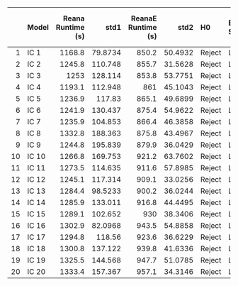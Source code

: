 |    | Model   |   Reana Runtime (s) |     std1 |   ReanaE Runtime (s) |    std2 | H0     | Effect Size   |   Reana Memory Usage (MB) |       std1 |   ReanaE Memory Usage (MB) |       std2 | H0     | Effect Size   |
|---:|:--------|--------------------:|---------:|---------------------:|--------:|:-------|:--------------|--------------------------:|-----------:|---------------------------:|-----------:|:-------|:--------------|
|  1 | IC 1    |              1168.8 |  79.8734 |                850.2 | 50.4932 | Reject | Large         |                   42.6882 | 0.00398497 |                    21.6471 | 0.91871    | Reject | Large         |
|  2 | IC 2    |              1245.8 | 110.748  |                855.7 | 31.5628 | Reject | Large         |                   42.686  | 0.00358177 |                    21.0462 | 0.97839    | Reject | Large         |
|  3 | IC 3    |              1253   | 128.114  |                853.8 | 53.7751 | Reject | Large         |                   42.7112 | 0.0296509  |                    21.2445 | 1.00001    | Reject | Large         |
|  4 | IC 4    |              1193.1 | 112.948  |                861   | 45.1043 | Reject | Large         |                   42.7382 | 0.00247218 |                    20.4441 | 0.598425   | Reject | Large         |
|  5 | IC 5    |              1236.9 | 117.83   |                865.1 | 49.6899 | Reject | Large         |                   42.7351 | 0.00575568 |                    20.6451 | 0.800058   | Reject | Large         |
|  6 | IC 6    |              1241.9 | 130.437  |                875.4 | 54.9622 | Reject | Large         |                   42.7326 | 0.00236796 |                    21.0456 | 0.979647   | Reject | Large         |
|  7 | IC 7    |              1235.9 | 104.853  |                866.4 | 46.3858 | Reject | Large         |                   44.7311 | 0.00432571 |                    21.0459 | 0.975637   | Reject | Large         |
|  8 | IC 8    |              1332.8 | 188.363  |                875.8 | 43.4967 | Reject | Large         |                   44.7249 | 0.00378704 |                    21.2436 | 0.999204   | Reject | Large         |
|  9 | IC 9    |              1244.8 | 195.839  |                879.9 | 36.0429 | Reject | Large         |                   44.7176 | 0.00331065 |                    21.4443 | 0.980418   | Reject | Large         |
| 10 | IC 10   |              1266.8 | 169.753  |                921.2 | 63.7602 | Reject | Large         |                   42.9359 | 0.595572   |                    21.4408 | 0.980565   | Reject | Large         |
| 11 | IC 11   |              1273.5 | 114.635  |                911.6 | 57.8985 | Reject | Large         |                   44.7671 | 0.00521663 |                    21.6495 | 0.909243   | Reject | Large         |
| 12 | IC 12   |              1245.1 | 117.314  |                909.1 | 33.0256 | Reject | Large         |                   44.737  | 0.00355417 |                    21.4477 | 0.976465   | Reject | Large         |
| 13 | IC 13   |              1284.4 |  98.5233 |                900.2 | 36.0244 | Reject | Large         |                   46.738  | 0.0227156  |                    22.2429 | 0.00511628 | Reject | Large         |
| 14 | IC 14   |              1285.9 | 133.011  |                916.8 | 44.4495 | Reject | Large         |                   46.7724 | 0.00431687 |                    21.8424 | 0.799165   | Reject | Large         |
| 15 | IC 15   |              1289.1 | 102.652  |                930   | 38.3406 | Reject | Large         |                   48.7842 | 0.00765697 |                    21.2502 | 0.993171   | Reject | Large         |
| 16 | IC 16   |              1302.9 |  82.0968 |                943.5 | 54.8858 | Reject | Large         |                   48.7763 | 0.00350987 |                    22.0461 | 0.599018   | Reject | Large         |
| 17 | IC 17   |              1294.8 | 118.56   |                923.6 | 36.6229 | Reject | Large         |                   50.7715 | 0.00354561 |                    22.0445 | 0.598749   | Reject | Large         |
| 18 | IC 18   |              1300.8 | 137.122  |                939.8 | 41.6336 | Reject | Large         |                   50.7615 | 0.0033779  |                    21.4506 | 0.972845   | Reject | Large         |
| 19 | IC 19   |              1325.5 | 144.568  |                947.7 | 51.0785 | Reject | Large         |                   52.7646 | 0.00460343 |                    21.4458 | 0.977201   | Reject | Large         |
| 20 | IC 20   |              1333.4 | 157.367  |                957.1 | 34.3146 | Reject | Large         |                   52.8092 | 0.00293154 |                    20.8451 | 0.915214   | Reject | Large         |